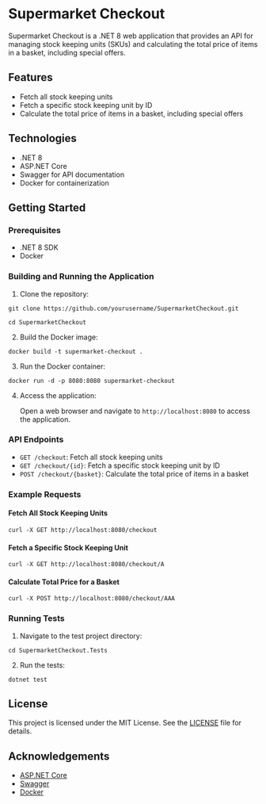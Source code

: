 # Supermarket Checkout

Supermarket Checkout is a .NET 8 web application that provides an API for managing stock keeping units (SKUs) and calculating the total price of items in a basket, including special offers.

## Features

- Fetch all stock keeping units
- Fetch a specific stock keeping unit by ID
- Calculate the total price of items in a basket, including special offers

## Technologies

- .NET 8
- ASP.NET Core
- Swagger for API documentation
- Docker for containerization

## Getting Started

### Prerequisites

- .NET 8 SDK
- Docker

### Building and Running the Application

1. Clone the repository:

`git clone https://github.com/yourusername/SupermarketCheckout.git`

`cd SupermarketCheckout`

2. Build the Docker image:

`docker build -t supermarket-checkout .`

3. Run the Docker container:

`docker run -d -p 8080:8080 supermarket-checkout`

4. Access the application:

    Open a web browser and navigate to `http://localhost:8080` to access the application.

### API Endpoints

- `GET /checkout`: Fetch all stock keeping units
- `GET /checkout/{id}`: Fetch a specific stock keeping unit by ID
- `POST /checkout/{basket}`: Calculate the total price of items in a basket

### Example Requests

#### Fetch All Stock Keeping Units

`curl -X GET http://localhost:8080/checkout`

#### Fetch a Specific Stock Keeping Unit

`curl -X GET http://localhost:8080/checkout/A`

#### Calculate Total Price for a Basket

`curl -X POST http://localhost:8080/checkout/AAA`

### Running Tests

1. Navigate to the test project directory:

`cd SupermarketCheckout.Tests`


2. Run the tests:

`dotnet test`


## License

This project is licensed under the MIT License. See the [LICENSE](LICENSE) file for details.

## Acknowledgements

- [ASP.NET Core](https://docs.microsoft.com/en-us/aspnet/core/?view=aspnetcore-8.0)
- [Swagger](https://swagger.io/)
- [Docker](https://www.docker.com/)
